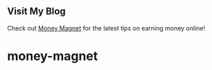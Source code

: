 ## Visit My Blog  
Check out [Money Magnet](https://www.myzmoneymagnet.com) for the latest tips on earning money online!
# money-magnet
